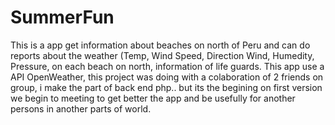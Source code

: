 # SummerFun
This is a app get information about beaches on north of Peru and can do reports about the weather (Temp, Wind Speed, Direction Wind, 
Humedity, Pressure, on each beach on north, information of life guards.
This app use a API OpenWeather, this project was doing with a colaboration of 2  friends on group, i make the part of back end php.. but 
its the begining on first version we begin to meeting to get better the app and be usefully for another persons in another parts of world.

